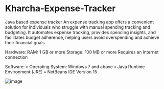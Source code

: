 # Kharcha-Expense-Tracker
Java based expense tracker 
An expense tracking app offers a convenient solution for individuals who struggle with manual spending tracking and budgeting. It automates expense tracking, provides spending insights, and facilitates budget adherence, helping users avoid overspending and achieve their financial goals

Hardware:
RAM: 1 GB or more
Storage: 100 MB or more
Requires an Internet connection

Software:
• Operating System: Windows 7 and above
• Java Runtime Environment (JRE)
• NetBeans IDE Version 15

![image](https://github.com/Charis-Fernandes/Kharcha-Expense-Tracker/assets/168012873/0ffb4887-c1c6-4889-b540-2cae415b4a4e)
